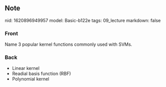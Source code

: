 ## Note
nid: 1620896949957
model: Basic-b122e
tags: 09_lecture
markdown: false

### Front
Name 3 popular kernel functions commonly used with SVMs.

### Back
<div>
<div><ul>
<li>Linear kernel</li>
<li>Readial basis function (RBF)</li>
<li>Polynomial kernel</li>
</ul>
</div></div>
